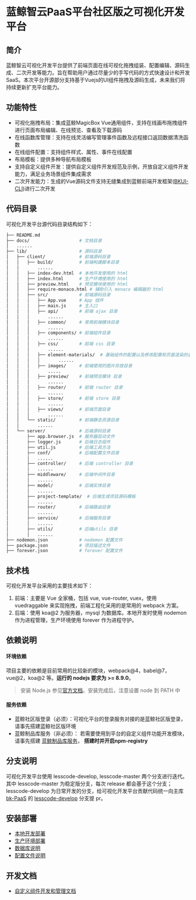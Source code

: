 # 蓝鲸智云PaaS平台社区版之可视化开发平台

## 简介
蓝鲸智云可视化开发平台提供了前端页面在线可视化拖拽组装、配置编辑、源码生成、二次开发等能力。旨在帮助用户通过尽量少的手写代码的方式快速设计和开发SaaS。本次平台开源部分支持基于Vuejs的UI组件拖拽及源码生成，未来我们将持续更新扩充平台能力。

## 功能特性
- 可视化拖拽布局：集成蓝鲸MagicBox Vue通用组件，支持在线画布拖拽组件进行页面布局编辑、在线预览、查看及下载源码
- 在线函数库管理：支持在线灵活编写管理事件函数及远程接口返回数据清洗函数
- 在线组件配置：支持组件样式、属性、事件在线配置
- 布局模板：提供多种导航布局模板
- 支持自定义组件开发：提供自定义组件开发规范及示例，开放自定义组件开发能力，满足业务场景组件集成需求
- 二次开发能力：生成的Vue源码文件支持无缝集成到蓝鲸前端开发框架([BKUI-CLI](https://bk.tencent.com/docs/document/5.1/19/583))进行二次开发

## 代码目录

可视化开发平台源代码目录结构如下：

```bash
├── README.md
├── docs/                   # 文档目录
│   ......
├── lib/                    # 源码目录
│   ├── client/             # 前端源码目录
│   │   ├── build/          # 前端构建脚本目录
│   │       ......
│   │   ├── index-dev.html  # 本地开发使用的 html
│   │   ├── index.html      # 生产环境使用的 html
│   │   ├── preview.html    # 预览模块使用的 html
│   │   ├── require-monaco.html # 辅助引入 monaco 编辑器的 html
│   │   ├── src/            # 前端源码目录
│   │   │   ├── App.vue     # App 组件
│   │   │   ├── main.js     # 主入口
│   │   │   ├── api/        # 前端 ajax 目录
│   │   │       ......
│   │   │   ├── common/     # 常用前端模块目录
│   │   │       ......
│   │   │   ├── components/ # 前端组件目录
│   │   │       ......
│   │   │   ├── css/        # 前端 css 目录
│   │   │       ......
│   │   │   ├── element-materials/  # 基础组件的配置以及修改配置和页面渲染的逻辑
│   │   │   │       ......
│   │   │   ├── images/     # 前端使用的图片存放目录
│   │   │       .....
│   │   │   ├── preview/    # 前端预览模块 目录
│   │   │       ......
│   │   │   ├── router/     # 前端 router 目录
│   │   │       ......
│   │   │   ├── store/      # 前端 store 目录
│   │   │       ......
│   │   │   ├── views/      # 前端页面目录
│   │   │       ......
│   │   └── static/         # 前端静态资源目录
│   │       ......
│   └── server/             # 后端源码目录
│       ├── app.browser.js  # 服务器启动文件
│       ├── logger.js       # 后端日志组件
│       ├── util.js         # 后端工具方法
│       ├── conf/           # 后端配置文件目录
│       │   ......
│       ├── controller/     # 后端 controller 目录
│       │   ......
│       ├── middleware/     # 后端中间件目录
│       │   ......
│       ├── model/          # 后端实体目录
│       │   ......
│       ├── project-template/  # 后端生成项目源码模板
│       │   ......
│       ├── router/         # 后端路由目录
│       │   ......
│       ├── service/        # 后端服务目录
│       │   ......
│       ├── utils/          # 后端utils 目录
│       │   ......
├── nodemon.json            # nodemon 配置文件
├── package.json            # 项目描述文件
├── forever.json            # forever 配置文件
```

## 技术栈

可视化开发平台采用的主要技术如下：

1. 前端：主要是 Vue 全家桶，包括 vue, vue-router, vuex，使用 vuedraggable 来实现拖拽，前端工程化采用的是常用的 webpack 方案。
2. 后端：使用 koa@2 为服务器，mysql 为数据库。本地开发时使用 nodemon 作为进程管理，生产环境使用 forever 作为进程守护。

## 依赖说明

#### 环境依赖
项目主要的依赖是目前常用的比较新的模块，webpack@4，babel@7，vue@2，koa@2 等。**运行的 nodejs 要求为 >= 8.9.0**。

> 安装 Node.js 参见[官方文档](https://nodejs.org/)。安装完成后，注意设置 node 到 PATH 中

#### 服务依赖
- 蓝鲸社区版登录（必须）：可视化平台的登录服务对接的是蓝鲸社区版登录，请事先搭建蓝鲸社区版环境
- 蓝鲸制品库服务（非必须）： 若需要使用到平台的自定义组件功能开发模块，请事先搭建 [蓝鲸制品库服务](https://github.com/Tencent/bk-ci/tree/master/src/backend/storage/core)， **搭建时并开启npm-registry**

## 分支说明
可视化开发平台使用 lesscode-develop, lesscode-master 两个分支进行迭代。其中 lesscode-master 为稳定版分支，每次 release 都会基于这个分支；lesscode-develop 为日常开发的分支，给可视化开发平台贡献代码统一向主库 [bk-PaaS](https://github.com/Tencent/bk-PaaS) 的  [lesscode-develop](https://github.com/Tencent/bk-PaaS/tree/lesscode-develop) 分支提 pr。

## 安装部署
- [本地开发部署](./docs/install/dev_install.md)
- [生产环境部署](./docs/install/prod_install.md)
- [数据库说明](./docs/install/database.md)
- [配置文件说明](./docs/install/conf.md)

## 开发文档
- [自定义组件开发和管理文档](./lib/client/src/views/help/docs/custom.md)
